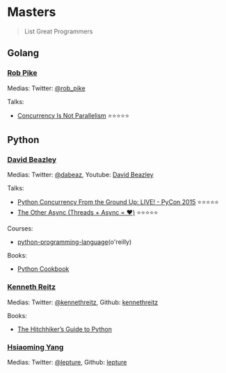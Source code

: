 # Masters
> List Great Programmers

## Golang 

### [Rob Pike](https://en.wikipedia.org/wiki/Rob_Pike)

Medias: Twitter: [@rob_pike](https://twitter.com/rob_pike)

Talks:
- [Concurrency Is Not Parallelism](https://www.youtube.com/watch?v=cN_DpYBzKso&t=1151s) ⭐⭐⭐⭐⭐


## Python 

### [David Beazley](http://www.dabeaz.com/)

Medias: Twitter: [@dabeaz](https://twitter.com/dabeaz), Youtube: [David Beazley](https://www.youtube.com/channel/UCbNpPBMvCHr-TeJkkezog7Q)

Talks:
- [Python Concurrency From the Ground Up: LIVE! - PyCon 2015](https://www.youtube.com/watch?v=MCs5OvhV9S4&t=2225s) ⭐⭐⭐⭐⭐
- [The Other Async (Threads + Async = ❤️)](https://www.youtube.com/watch?v=x1ndXuw7S0s) ⭐⭐⭐⭐⭐


Courses:
- [python-programming-language](https://www.safaribooksonline.com/library/view/python-programming-language/9780134217314/)(o'reilly)


Books:
- [Python Cookbook](https://www.amazon.com/Python-Cookbook-Third-David-Beazley/dp/1449340377)


### [Kenneth Reitz](https://www.kennethreitz.org/)

Medias: Twitter: [@kennethreitz](https://twitter.com/kennethreitz), Github: [kennethreitz](https://github.com/kennethreitz)

Books:
- [The Hitchhiker’s Guide to Python](http://docs.python-guide.org/en/latest/)


### [Hsiaoming Yang](https://lepture.com/)

Medias: Twitter: [@lepture](https://twitter.com/lepture), Github: [lepture](https://github.com/lepture)

